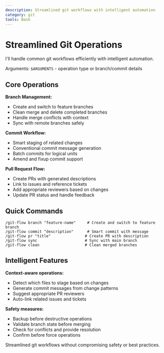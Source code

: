```yaml
---
description: Streamlined git workflows with intelligent automation
category: git
tools: Bash
---
```


# Streamlined Git Operations

I'll handle common git workflows efficiently with intelligent automation.

Arguments: `$ARGUMENTS` - operation type or branch/commit details

## Core Operations

**Branch Management:**
- Create and switch to feature branches
- Clean merge and delete completed branches  
- Handle merge conflicts with context
- Sync with remote branches safely

**Commit Workflow:**
- Smart staging of related changes
- Conventional commit message generation
- Batch commits for logical units
- Amend and fixup commit support

**Pull Request Flow:**
- Create PRs with generated descriptions
- Link to issues and reference tickets
- Add appropriate reviewers based on changes
- Update PR status and handle feedback

## Quick Commands

```
/git-flow branch "feature-name"     # Create and switch to feature branch
/git-flow commit "description"      # Smart commit with message
/git-flow pr "title"               # Create PR with description
/git-flow sync                     # Sync with main branch
/git-flow clean                    # Clean merged branches
```

## Intelligent Features

**Context-aware operations:**
- Detect which files to stage based on changes
- Generate commit messages from change patterns
- Suggest appropriate PR reviewers
- Auto-link related issues and tickets

**Safety measures:**
- Backup before destructive operations
- Validate branch state before merging
- Check for conflicts and provide resolution
- Confirm before force operations

Streamlined git workflows without compromising safety or best practices.